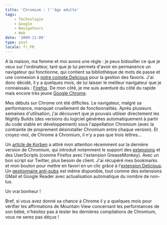 ```yaml
---
title: 'Chromium : l''âge adulte'
tags:
    - Technologie
    - Google
    - Navigateurs
    - Web
date: '2009-11-09'
type: post
locale: fr_FR
---
```


A la maison, ma femme et moi avons une règle&nbsp;: je peux bidouiller ce que je veux sur l'ordinateur, tant que je lui permets d'avoir en permanence un navigateur qui fonctionne, qui contient sa bibliothèque de mots de passe et une connexion à [notre compte Delicious](https://delicious.com/BSchap) pour la gestion des favoris. J'ai donc décidé, il y a quelques mois, de lui laisser le meilleur navigateur que je connaissais&nbsp;: [Firefox](https://www.mozilla.org/fr/firefox/new/). De mon côté, je me suis aventuré du côté du rapide mais encore très jeune [Google Chrome](https://www.google.fr/chrome/browser/).

Mes débuts sur Chrome ont été difficiles. Le navigateur, malgré sa performance, manquait cruellement de fonctionnalités. Après plusieurs semaines d'utilisation, j'ai découvert que je pouvais utiliser directement les Nightly Builds (des versions du logiciel générées automatiquement à partir du code stable en développement) sous l'appellation Chromium (avec la contrainte de proprement désinstaller Chromium entre chaque version). Et croyez-moi, de Chrome à Chromium, il n'y a pas que trois lettres…

Un [article de Korben](http://korben.info/chromium-integre-le-support-des-scripts-greasemonkey.html) a attiré mon attention récemment sur la dernière version de Chromium, qui introduit notamment le support des [extensions](http://www.chromeextensions.org/) et des UserScripts (comme Firefox avec l'extension GreaseMonkey). Avec un bon script sur Twitter, plus besoin de client. J'ai récupéré mes bookmarks et mon bouton pour mettre en favori en un clic grâce à l'[extension Delicious](http://www.chromeextensions.org/social-communications/delicious-bookmarks/). Un [gestionnaire anti-pubs](http://www.chromeextensions.org/appearance-functioning/antiads/) est même disponible, tout comme des extensions GMail et Google Reader avec actualisation automatique du nombre de non-lus.

Un vrai bonheur&nbsp;!

Bref, si vous avez donné sa chance à Chrome il y a quelques mois pour vérifier les affirmations de Mountain View concernant les performances de son bébé, n'hésitez pas à tester les dernières compilations de Chromium, vous ne serez pas déçus&nbsp;!